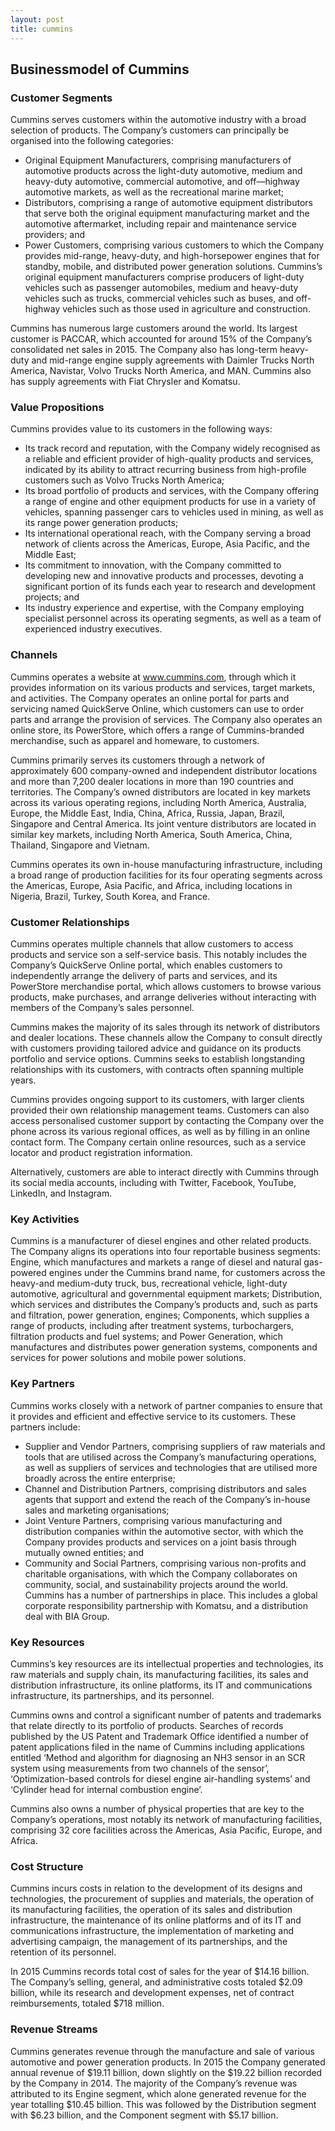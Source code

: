 ```yaml
---
layout: post
title: cummins
---
```


Businessmodel of Cummins
-------------------------

### Customer Segments

Cummins serves customers within the automotive industry with a broad selection of products. The Company’s customers can principally be organised into the following categories:

 * Original Equipment Manufacturers, comprising manufacturers of automotive products across the light-duty automotive, medium and heavy-duty automotive, commercial automotive, and off—highway automotive markets, as well as the recreational marine market;
* Distributors, comprising a range of automotive equipment distributors that serve both the original equipment manufacturing market and the automotive aftermarket, including repair and maintenance service providers; and
* Power Customers, comprising various customers to which the Company provides mid-range, heavy-duty, and high-horsepower engines that for standby, mobile, and distributed power generation solutions.
 Cummins’s original equipment manufacturers comprise producers of light-duty vehicles such as passenger automobiles, medium and heavy-duty vehicles such as trucks, commercial vehicles such as buses, and off-highway vehicles such as those used in agriculture and construction.

Cummins has numerous large customers around the world. Its largest customer is PACCAR, which accounted for around 15% of the Company’s consolidated net sales in 2015. The Company also has long-term heavy-duty and mid-range engine supply agreements with Daimler Trucks North America, Navistar, Volvo Trucks North America, and MAN. Cummins also has supply agreements with Fiat Chrysler and Komatsu.

### Value Propositions

Cummins provides value to its customers in the following ways:

 * Its track record and reputation, with the Company widely recognised as a reliable and efficient provider of high-quality products and services, indicated by its ability to attract recurring business from high-profile customers such as Volvo Trucks North America;
* Its broad portfolio of products and services, with the Company offering a range of engine and other equipment products for use in a variety of vehicles, spanning passenger cars to vehicles used in mining, as well as its range power generation products;
* Its international operational reach, with the Company serving a broad network of clients across the Americas, Europe, Asia Pacific, and the Middle East;
* Its commitment to innovation, with the Company committed to developing new and innovative products and processes, devoting a significant portion of its funds each year to research and development projects; and
* Its industry experience and expertise, with the Company employing specialist personnel across its operating segments, as well as a team of experienced industry executives.
 ### Channels

Cummins operates a website at www.cummins.com, through which it provides information on its various products and services, target markets, and activities. The Company operates an online portal for parts and servicing named QuickServe Online, which customers can use to order parts and arrange the provision of services. The Company also operates an online store, its PowerStore, which offers a range of Cummins-branded merchandise, such as apparel and homeware, to customers.

Cummins primarily serves its customers through a network of approximately 600 company-owned and independent distributor locations and more than 7,200 dealer locations in more than 190 countries and territories. The Company’s owned distributors are located in key markets across its various operating regions, including North America, Australia, Europe, the Middle East, India, China, Africa, Russia, Japan, Brazil, Singapore and Central America. Its joint venture distributors are located in similar key markets, including North America, South America, China, Thailand, Singapore and Vietnam.

Cummins operates its own in-house manufacturing infrastructure, including a broad range of production facilities for its four operating segments across the Americas, Europe, Asia Pacific, and Africa, including locations in Nigeria, Brazil, Turkey, South Korea, and France.

### Customer Relationships

Cummins operates multiple channels that allow customers to access products and service son a self-service basis. This notably includes the Company’s QuickServe Online portal, which enables customers to independently arrange the delivery of parts and services, and its PowerStore merchandise portal, which allows customers to browse various products, make purchases, and arrange deliveries without interacting with members of the Company’s sales personnel.

Cummins makes the majority of its sales through its network of distributors and dealer locations. These channels allow the Company to consult directly with customers providing tailored advice and guidance on its products portfolio and service options. Cummins seeks to establish longstanding relationships with its customers, with contracts often spanning multiple years.

Cummins provides ongoing support to its customers, with larger clients provided their own relationship management teams. Customers can also access personalised customer support by contacting the Company over the phone across its various regional offices, as well as by filling in an online contact form. The Company certain online resources, such as a service locator and product registration information.

Alternatively, customers are able to interact directly with Cummins through its social media accounts, including with Twitter, Facebook, YouTube, LinkedIn, and Instagram.

### Key Activities

Cummins is a manufacturer of diesel engines and other related products. The Company aligns its operations into four reportable business segments: Engine, which manufactures and markets a range of diesel and natural gas-powered engines under the Cummins brand name, for customers across the heavy-and medium-duty truck, bus, recreational vehicle, light-duty automotive, agricultural and governmental equipment markets; Distribution, which services and distributes the Company’s products and, such as parts and filtration, power generation, engines; Components, which supplies a range of products, including after treatment systems, turbochargers, filtration products and fuel systems; and Power Generation, which manufactures and distributes power generation systems, components and services for power solutions and mobile power solutions.

### Key Partners

Cummins works closely with a network of partner companies to ensure that it provides and efficient and effective service to its customers. These partners include:

 * Supplier and Vendor Partners, comprising suppliers of raw materials and tools that are utilised across the Company’s manufacturing operations, as well as suppliers of services and technologies that are utilised more broadly across the entire enterprise;
* Channel and Distribution Partners, comprising distributors and sales agents that support and extend the reach of the Company’s in-house sales and marketing organisations;
* Joint Venture Partners, comprising various manufacturing and distribution companies within the automotive sector, with which the Company provides products and services on a joint basis through mutually owned entities; and
* Community and Social Partners, comprising various non-profits and charitable organisations, with which the Company collaborates on community, social, and sustainability projects around the world.
 Cummins has a number of partnerships in place. This includes a global corporate responsibility partnership with Komatsu, and a distribution deal with BIA Group.

### Key Resources

Cummins’s key resources are its intellectual properties and technologies, its raw materials and supply chain, its manufacturing facilities, its sales and distribution infrastructure, its online platforms, its IT and communications infrastructure, its partnerships, and its personnel.

Cummins owns and control a significant number of patents and trademarks that relate directly to its portfolio of products. Searches of records published by the US Patent and Trademark Office identified a number of patent applications filed in the name of Cummins including applications entitled ‘Method and algorithm for diagnosing an NH3 sensor in an SCR system using measurements from two channels of the sensor’, ‘Optimization-based controls for diesel engine air-handling systems’ and ‘Cylinder head for internal combustion engine’.

Cummins also owns a number of physical properties that are key to the Company’s operations, most notably its network of manufacturing facilities, comprising 32 core facilities across the Americas, Asia Pacific, Europe, and Africa.

### Cost Structure

Cummins incurs costs in relation to the development of its designs and technologies, the procurement of supplies and materials, the operation of its manufacturing facilities, the operation of its sales and distribution infrastructure, the maintenance of its online platforms and of its IT and communications infrastructure, the implementation of marketing and advertising campaign, the management of its partnerships, and the retention of its personnel.

In 2015 Cummins records total cost of sales for the year of $14.16 billion. The Company’s selling, general, and administrative costs totaled $2.09 billion, while its research and development expenses, net of contract reimbursements, totaled $718 million.

### Revenue Streams

Cummins generates revenue through the manufacture and sale of various automotive and power generation products. In 2015 the Company generated annual revenue of $19.11 billion, down slightly on the $19.22 billion recorded by the Company in 2014. The majority of the Company’s revenue was attributed to its Engine segment, which alone generated revenue for the year totalling $10.45 billion. This was followed by the Distribution segment with $6.23 billion, and the Component segment with $5.17 billion.
